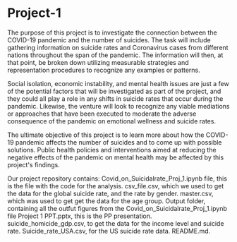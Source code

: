 # Project-1
The purpose of this project is to investigate the connection between the COVID-19 pandemic and the number of suicides. The task will include gathering information on suicide rates and Coronavirus cases from different nations throughout the span of the pandemic. The information will then, at that point, be broken down utilizing measurable strategies and representation procedures to recognize any examples or patterns.

Social isolation, economic instability, and mental health issues are just a few of the potential factors that will be investigated as part of the project, and they could all play a role in any shifts in suicide rates that occur during the pandemic. Likewise, the venture will look to recognize any viable mediations or approaches that have been executed to moderate the adverse consequence of the pandemic on emotional wellness and suicide rates.

The ultimate objective of this project is to learn more about how the COVID-19 pandemic affects the number of suicides and to come up with possible solutions. Public health policies and interventions aimed at reducing the negative effects of the pandemic on mental health may be affected by this project's findings.

Our project repository contains:
 Covid_on_Suicidalrate_Proj_1.ipynb file, this is the file with the code for the analysis.
 csv_file.csv, which we used to get the data for the global suicide rate, and the rate by gender. 
 master.csv, which was used to get get the data for the age group.
 Output folder, containing all the outfut figures from the Covid_on_Suicidalrate_Proj_1.ipynb file
 Project 1 PPT.pptx, this is the PP presentation. 
 suicide_homicide_gdp.csv, to get the data for the income level and suicide rate.
 Suicide_rate_USA.csv, for the US suicide rate data.
 README.md.
